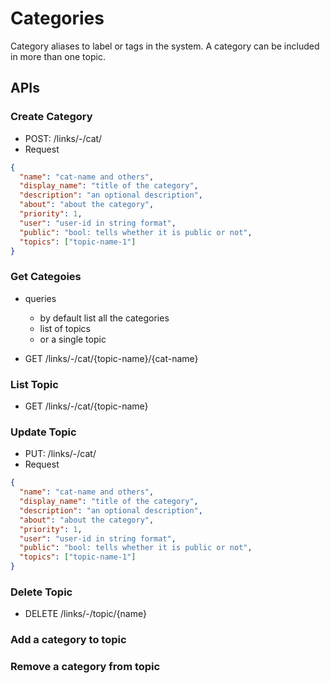 # Categories

Category aliases to label or tags in the system. A category can be included in more than one
topic.


## APIs


### Create Category

- POST: /links/-/cat/
- Request
```json
{
  "name": "cat-name and others",
  "display_name": "title of the category",
  "description": "an optional description",
  "about": "about the category",
  "priority": 1,
  "user": "user-id in string format",
  "public": "bool: tells whether it is public or not",
  "topics": ["topic-name-1"]
}
```

### Get Categoies

- queries
    - by default list all the categories
    - list of topics
    - or a single topic

- GET /links/-/cat/{topic-name}/{cat-name}


### List Topic

- GET /links/-/cat/{topic-name}

### Update Topic

- PUT: /links/-/cat/
- Request
```json
{
  "name": "cat-name and others",
  "display_name": "title of the category",
  "description": "an optional description",
  "about": "about the category",
  "priority": 1,
  "user": "user-id in string format",
  "public": "bool: tells whether it is public or not",
  "topics": ["topic-name-1"]
}
```


### Delete Topic

- DELETE /links/-/topic/{name}


### Add a category to topic


### Remove a category from topic

